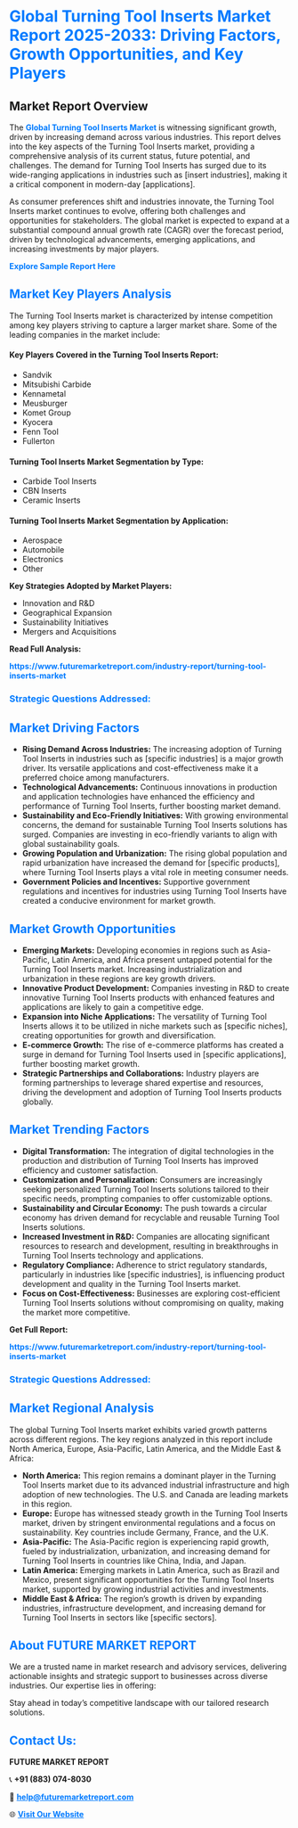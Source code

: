 <h1 style="color: #007BFF;">Global Turning Tool Inserts Market Report 2025-2033: Driving Factors, Growth Opportunities, and Key Players</h1>

<section id="overview">
<h2>Market Report Overview</h2>
<p>The <a href="https://www.futuremarketreport.com/industry-report/turning-tool-inserts-market" style="color: #007BFF; text-decoration: none;"><strong>Global Turning Tool Inserts Market</strong></a> is witnessing significant growth, driven by increasing demand across various industries. This report delves into the key aspects of the Turning Tool Inserts market, providing a comprehensive analysis of its current status, future potential, and challenges. The demand for Turning Tool Inserts has surged due to its wide-ranging applications in industries such as [insert industries], making it a critical component in modern-day [applications].</p>
<p>As consumer preferences shift and industries innovate, the Turning Tool Inserts market continues to evolve, offering both challenges and opportunities for stakeholders. The global market is expected to expand at a substantial compound annual growth rate (CAGR) over the forecast period, driven by technological advancements, emerging applications, and increasing investments by major players.</p>
</section>

<section id="overview">
<p><a href="https://www.futuremarketreport.com/request-sample/reportId=83957" style="color: #007BFF; text-decoration: none;"><strong>Explore Sample Report Here</strong></a></p>
</section>

<section id="key-players">
<h2 style="color: #007BFF;">Market Key Players Analysis</h2>
<p>The Turning Tool Inserts market is characterized by intense competition among key players striving to capture a larger market share. Some of the leading companies in the market include:</p>
<h4>Key Players Covered in the Turning Tool Inserts Report:</h4>
<ul><li>Sandvik</li><li>Mitsubishi Carbide</li><li>Kennametal</li><li>Meusburger</li><li>Komet Group</li><li>Kyocera</li><li>Fenn Tool</li><li>Fullerton</li></ul>
<h4>Turning Tool Inserts Market Segmentation by Type:</h4>
<ul><li>Carbide Tool Inserts</li><li>CBN Inserts</li><li>Ceramic Inserts</li></ul>

<h4>Turning Tool Inserts Market Segmentation by Application:</h4>
<ul><li>Aerospace</li><li>Automobile</li><li>Electronics</li><li>Other</li></ul>
<p><strong>Key Strategies Adopted by Market Players:</strong></p>
<ul>
<li>Innovation and R&D</li>
<li>Geographical Expansion</li>
<li>Sustainability Initiatives</li>
<li>Mergers and Acquisitions</li>
</ul>
</section>

<section>
<p><strong>Read Full Analysis: </strong></p><a href="https://www.futuremarketreport.com/industry-report/turning-tool-inserts-market" style="color: #007BFF; text-decoration: none;"><strong>https://www.futuremarketreport.com/industry-report/turning-tool-inserts-market</strong></a>
<h3 style="color: #007BFF;">Strategic Questions Addressed:</h3>
</section>

<section id="driving-factors">
<h2 style="color: #007BFF;">Market Driving Factors</h2>
<ul>
<li><strong>Rising Demand Across Industries:</strong> The increasing adoption of Turning Tool Inserts in industries such as [specific industries] is a major growth driver. Its versatile applications and cost-effectiveness make it a preferred choice among manufacturers.</li>
<li><strong>Technological Advancements:</strong> Continuous innovations in production and application technologies have enhanced the efficiency and performance of Turning Tool Inserts, further boosting market demand.</li>
<li><strong>Sustainability and Eco-Friendly Initiatives:</strong> With growing environmental concerns, the demand for sustainable Turning Tool Inserts solutions has surged. Companies are investing in eco-friendly variants to align with global sustainability goals.</li>
<li><strong>Growing Population and Urbanization:</strong> The rising global population and rapid urbanization have increased the demand for [specific products], where Turning Tool Inserts plays a vital role in meeting consumer needs.</li>
<li><strong>Government Policies and Incentives:</strong> Supportive government regulations and incentives for industries using Turning Tool Inserts have created a conducive environment for market growth.</li>
</ul>
</section>

<section id="growth-opportunities">
<h2 style="color: #007BFF;">Market Growth Opportunities</h2>
<ul>
<li><strong>Emerging Markets:</strong> Developing economies in regions such as Asia-Pacific, Latin America, and Africa present untapped potential for the Turning Tool Inserts market. Increasing industrialization and urbanization in these regions are key growth drivers.</li>
<li><strong>Innovative Product Development:</strong> Companies investing in R&D to create innovative Turning Tool Inserts products with enhanced features and applications are likely to gain a competitive edge.</li>
<li><strong>Expansion into Niche Applications:</strong> The versatility of Turning Tool Inserts allows it to be utilized in niche markets such as [specific niches], creating opportunities for growth and diversification.</li>
<li><strong>E-commerce Growth:</strong> The rise of e-commerce platforms has created a surge in demand for Turning Tool Inserts used in [specific applications], further boosting market growth.</li>
<li><strong>Strategic Partnerships and Collaborations:</strong> Industry players are forming partnerships to leverage shared expertise and resources, driving the development and adoption of Turning Tool Inserts products globally.</li>
</ul>
</section>

<section id="trending-factors">
<h2 style="color: #007BFF;">Market Trending Factors</h2>
<ul>
<li><strong>Digital Transformation:</strong> The integration of digital technologies in the production and distribution of Turning Tool Inserts has improved efficiency and customer satisfaction.</li>
<li><strong>Customization and Personalization:</strong> Consumers are increasingly seeking personalized Turning Tool Inserts solutions tailored to their specific needs, prompting companies to offer customizable options.</li>
<li><strong>Sustainability and Circular Economy:</strong> The push towards a circular economy has driven demand for recyclable and reusable Turning Tool Inserts solutions.</li>
<li><strong>Increased Investment in R&D:</strong> Companies are allocating significant resources to research and development, resulting in breakthroughs in Turning Tool Inserts technology and applications.</li>
<li><strong>Regulatory Compliance:</strong> Adherence to strict regulatory standards, particularly in industries like [specific industries], is influencing product development and quality in the Turning Tool Inserts market.</li>
<li><strong>Focus on Cost-Effectiveness:</strong> Businesses are exploring cost-efficient Turning Tool Inserts solutions without compromising on quality, making the market more competitive.</li>
</ul>
</section>

<section>
<p><strong>Get Full Report: </strong></p><a href="https://www.futuremarketreport.com/industry-report/turning-tool-inserts-market" style="color: #007BFF; text-decoration: none;"><strong>https://www.futuremarketreport.com/industry-report/turning-tool-inserts-market</strong></a>
<h3 style="color: #007BFF;">Strategic Questions Addressed:</h3>
</section>


<section id="regional-analysis">
<h2 style="color: #007BFF;">Market Regional Analysis</h2>
<p>The global Turning Tool Inserts market exhibits varied growth patterns across different regions. The key regions analyzed in this report include North America, Europe, Asia-Pacific, Latin America, and the Middle East & Africa:</p>
<ul>
<li><strong>North America:</strong> This region remains a dominant player in the Turning Tool Inserts market due to its advanced industrial infrastructure and high adoption of new technologies. The U.S. and Canada are leading markets in this region.</li>
<li><strong>Europe:</strong> Europe has witnessed steady growth in the Turning Tool Inserts market, driven by stringent environmental regulations and a focus on sustainability. Key countries include Germany, France, and the U.K.</li>
<li><strong>Asia-Pacific:</strong> The Asia-Pacific region is experiencing rapid growth, fueled by industrialization, urbanization, and increasing demand for Turning Tool Inserts in countries like China, India, and Japan.</li>
<li><strong>Latin America:</strong> Emerging markets in Latin America, such as Brazil and Mexico, present significant opportunities for the Turning Tool Inserts market, supported by growing industrial activities and investments.</li>
<li><strong>Middle East & Africa:</strong> The region’s growth is driven by expanding industries, infrastructure development, and increasing demand for Turning Tool Inserts in sectors like [specific sectors].</li>
</ul>
</section>

<footer>
<h2 style="color: #007BFF;">About FUTURE MARKET REPORT</h2>
<p>We are a trusted name in market research and advisory services, delivering actionable insights and strategic support to businesses across diverse industries. Our expertise lies in offering:</p>

<p>Stay ahead in today’s competitive landscape with our tailored research solutions.</p>

<h2 style="color: #007BFF;">Contact Us:</h2>
<p><strong>FUTURE MARKET REPORT</strong></p>
<p>📞 <strong>+91 (883) 074-8030</strong></p>
<p>📧 <strong><a href="mailto:help@futuremarketreport.com" style="color: #007BFF;">help@futuremarketreport.com</a></strong></p>
<p>🌐 <strong><a href="https://www.futuremarketreport.com/" style="color: #007BFF;">Visit Our Website</a></strong></p>
</footer>